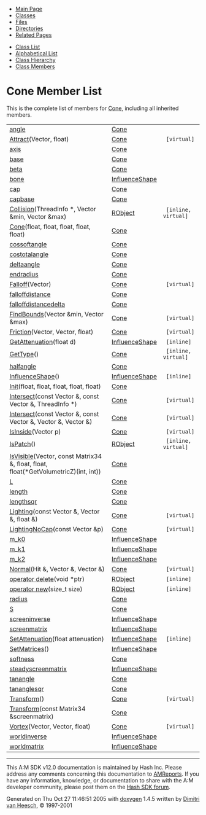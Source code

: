 <div class="tabs">

- [Main Page](index.md)
- <span id="current">[Classes](annotated.md)</span>
- [Files](files.md)
- [Directories](dirs.md)
- [Related Pages](pages.md)

</div>

<div class="tabs">

- [Class List](annotated.md)
- [Alphabetical List](classes.md)
- [Class Hierarchy](hierarchy.md)
- [Class Members](functions.md)

</div>

# Cone Member List

This is the complete list of members for <a href="classCone.md" class="el">Cone</a>, including all inherited members.

|  |  |  |
|----|----|----|
| <a href="classCone.md#899186f7879ef9f1cf011b415f548c03" class="el">angle</a> | <a href="classCone.md" class="el">Cone</a> |  |
| <a href="classCone.md#7882a7921dd3430f5e0a1fa60aa374bd" class="el">Attract</a>(Vector, float) | <a href="classCone.md" class="el">Cone</a> | ` [virtual]` |
| <a href="classCone.md#433169d5d9bcbb6d43f0d288e68f0cad" class="el">axis</a> | <a href="classCone.md" class="el">Cone</a> |  |
| <a href="classCone.md#593616de15330c0fb2d55e55410bf994" class="el">base</a> | <a href="classCone.md" class="el">Cone</a> |  |
| <a href="classCone.md#987bcab01b929eb2c07877b224215c92" class="el">beta</a> | <a href="classCone.md" class="el">Cone</a> |  |
| <a href="classInfluenceShape.md#a57fc812a9521b8c0ede9a2724351a55" class="el">bone</a> | <a href="classInfluenceShape.md" class="el">InfluenceShape</a> |  |
| <a href="classCone.md#3d791e43c8d5561e36bd09bacc097517" class="el">cap</a> | <a href="classCone.md" class="el">Cone</a> |  |
| <a href="classCone.md#12eed695da2603129952d6b66cacf68d" class="el">capbase</a> | <a href="classCone.md" class="el">Cone</a> |  |
| <a href="classRObject.md#baba436d04765f15dccba87a6a9a0b26" class="el">Collision</a>(ThreadInfo \*, Vector &min, Vector &max) | <a href="classRObject.md" class="el">RObject</a> | ` [inline, virtual]` |
| <a href="classCone.md#79be0724714e1e6d8ac1ba4c7cc34be9" class="el">Cone</a>(float, float, float, float, float) | <a href="classCone.md" class="el">Cone</a> |  |
| <a href="classCone.md#4b2c16a98dbeba087f963642c0b3eba6" class="el">cossoftangle</a> | <a href="classCone.md" class="el">Cone</a> |  |
| <a href="classCone.md#96412bc770c088f9b34dc5b4441b7bef" class="el">costotalangle</a> | <a href="classCone.md" class="el">Cone</a> |  |
| <a href="classCone.md#739c635f64a6eca606593bef57a674c6" class="el">deltaangle</a> | <a href="classCone.md" class="el">Cone</a> |  |
| <a href="classCone.md#5e60f9ac029dca2a61e24022f8093355" class="el">endradius</a> | <a href="classCone.md" class="el">Cone</a> |  |
| <a href="classCone.md#b5bbca2d93358bcb0059f7f9c68ca1ea" class="el">Falloff</a>(Vector) | <a href="classCone.md" class="el">Cone</a> | ` [virtual]` |
| <a href="classCone.md#9a098739ebccbb2beb925a1addf63824" class="el">falloffdistance</a> | <a href="classCone.md" class="el">Cone</a> |  |
| <a href="classCone.md#480bbfb58eec35a1faf2785276b01fc0" class="el">falloffdistancedelta</a> | <a href="classCone.md" class="el">Cone</a> |  |
| <a href="classCone.md#1f8f3d611956246ca336e4f45fd01927" class="el">FindBounds</a>(Vector &min, Vector &max) | <a href="classCone.md" class="el">Cone</a> | ` [virtual]` |
| <a href="classCone.md#60d1c5feb2dc82c525ec1f9ef1a734b6" class="el">Friction</a>(Vector, Vector, float) | <a href="classCone.md" class="el">Cone</a> | ` [virtual]` |
| <a href="classInfluenceShape.md#295b20d009018e2440e3b3ab2d053928" class="el">GetAttenuation</a>(float d) | <a href="classInfluenceShape.md" class="el">InfluenceShape</a> | ` [inline]` |
| <a href="classCone.md#97bbe45df6b2b139c951f179d5dc83b8" class="el">GetType</a>() | <a href="classCone.md" class="el">Cone</a> | ` [inline, virtual]` |
| <a href="classCone.md#9676add240beb55103452291bfbc07b7" class="el">halfangle</a> | <a href="classCone.md" class="el">Cone</a> |  |
| <a href="classInfluenceShape.md#69c0e794ea931eadcfa6bd26a668bfce" class="el">InfluenceShape</a>() | <a href="classInfluenceShape.md" class="el">InfluenceShape</a> | ` [inline]` |
| <a href="classCone.md#f97d7f3970d3dcc1d686cefefb74fd9a" class="el">Init</a>(float, float, float, float, float) | <a href="classCone.md" class="el">Cone</a> |  |
| <a href="classCone.md#ebc1dd006469e892a02410cbfdd1d3ec" class="el">Intersect</a>(const Vector &, const Vector &, ThreadInfo \*) | <a href="classCone.md" class="el">Cone</a> | ` [virtual]` |
| <a href="classCone.md#3a8a40efddd68314bac0f4f5cb5d99fb" class="el">Intersect</a>(const Vector &, const Vector &, Vector &, Vector &) | <a href="classCone.md" class="el">Cone</a> | ` [virtual]` |
| <a href="classCone.md#cf5b86a14d1309ececc1cf2190d848b0" class="el">IsInside</a>(Vector p) | <a href="classCone.md" class="el">Cone</a> | ` [virtual]` |
| <a href="classRObject.md#4bffe3bafe7317374a6eb3369ba34453" class="el">IsPatch</a>() | <a href="classRObject.md" class="el">RObject</a> | ` [inline, virtual]` |
| <a href="classCone.md#0993799c2834e0fd9f64c613e9809f7c" class="el">IsVisible</a>(Vector, const Matrix34 &, float, float, float(\*GetVolumetricZ)(int, int)) | <a href="classCone.md" class="el">Cone</a> |  |
| <a href="classCone.md#d20caec3b48a1eef164cb4ca81ba2587" class="el">L</a> | <a href="classCone.md" class="el">Cone</a> |  |
| <a href="classCone.md#2fa47f7c65fec19cc163b195725e3844" class="el">length</a> | <a href="classCone.md" class="el">Cone</a> |  |
| <a href="classCone.md#a47af4ad1faba99be2b99b4f7c2bf05d" class="el">lengthsqr</a> | <a href="classCone.md" class="el">Cone</a> |  |
| <a href="classCone.md#3a5a7a2826e9d50e9b04343b3e2e5212" class="el">Lighting</a>(const Vector &, Vector &, float &) | <a href="classCone.md" class="el">Cone</a> | ` [virtual]` |
| <a href="classCone.md#863d00ecaa895fef07eee8d995926179" class="el">LightingNoCap</a>(const Vector &p) | <a href="classCone.md" class="el">Cone</a> | ` [virtual]` |
| <a href="classInfluenceShape.md#7a1a343404f3fab290d884351454c3b9" class="el">m_k0</a> | <a href="classInfluenceShape.md" class="el">InfluenceShape</a> |  |
| <a href="classInfluenceShape.md#7d5e2f9ec5ee7c5f0fe731f5d737905f" class="el">m_k1</a> | <a href="classInfluenceShape.md" class="el">InfluenceShape</a> |  |
| <a href="classInfluenceShape.md#b33ad3849b8bb8ef848fcfc75ea143e6" class="el">m_k2</a> | <a href="classInfluenceShape.md" class="el">InfluenceShape</a> |  |
| <a href="classCone.md#8a11f22291743884b9331d9cb58e455e" class="el">Normal</a>(Hit &, Vector &, Vector &) | <a href="classCone.md" class="el">Cone</a> | ` [virtual]` |
| <a href="classRObject.md#b2a90b0840ba0f087728d89d27353935" class="el">operator delete</a>(void \*ptr) | <a href="classRObject.md" class="el">RObject</a> | ` [inline]` |
| <a href="classRObject.md#650118fc0cd96c1cd00cb1243c5e3358" class="el">operator new</a>(size_t size) | <a href="classRObject.md" class="el">RObject</a> | ` [inline]` |
| <a href="classCone.md#fc021d54683383e5078ab9fefc4d53c8" class="el">radius</a> | <a href="classCone.md" class="el">Cone</a> |  |
| <a href="classCone.md#5dbc98dcc983a70728bd082d1a47546e" class="el">S</a> | <a href="classCone.md" class="el">Cone</a> |  |
| <a href="classInfluenceShape.md#ba7a4b02666c3118a86ddb75ecb809e2" class="el">screeninverse</a> | <a href="classInfluenceShape.md" class="el">InfluenceShape</a> |  |
| <a href="classInfluenceShape.md#a5ee57887ab68b45e635e12623ba1432" class="el">screenmatrix</a> | <a href="classInfluenceShape.md" class="el">InfluenceShape</a> |  |
| <a href="classInfluenceShape.md#7490d5dd0cac19f83890f8b849062bc1" class="el">SetAttenuation</a>(float attenuation) | <a href="classInfluenceShape.md" class="el">InfluenceShape</a> | ` [inline]` |
| <a href="classInfluenceShape.md#e976136b845128b8c3ffc6df95689a1b" class="el">SetMatrices</a>() | <a href="classInfluenceShape.md" class="el">InfluenceShape</a> |  |
| <a href="classCone.md#535c96109c40130b2631c56f22d3bff7" class="el">softness</a> | <a href="classCone.md" class="el">Cone</a> |  |
| <a href="classInfluenceShape.md#44eb61281bf6a480ec9aeb4bb182bc52" class="el">steadyscreenmatrix</a> | <a href="classInfluenceShape.md" class="el">InfluenceShape</a> |  |
| <a href="classCone.md#1ea9a7041ffad7425f6b8759df72a98c" class="el">tanangle</a> | <a href="classCone.md" class="el">Cone</a> |  |
| <a href="classCone.md#576684e928473076151e43f70eaaa987" class="el">tananglesqr</a> | <a href="classCone.md" class="el">Cone</a> |  |
| <a href="classCone.md#4b8349c99073588f0ccf6dd2c55a1202" class="el">Transform</a>() | <a href="classCone.md" class="el">Cone</a> | ` [virtual]` |
| <a href="classCone.md#14f58eced1f257e8631ad9ee9283aa9f" class="el">Transform</a>(const Matrix34 &screenmatrix) | <a href="classCone.md" class="el">Cone</a> |  |
| <a href="classCone.md#cf2ea65a3bf1134f7a05638c12a6c1bf" class="el">Vortex</a>(Vector, Vector, float) | <a href="classCone.md" class="el">Cone</a> | ` [virtual]` |
| <a href="classInfluenceShape.md#e63ec5cd1c3a74c36c45f4c1e2524ae6" class="el">worldinverse</a> | <a href="classInfluenceShape.md" class="el">InfluenceShape</a> |  |
| <a href="classInfluenceShape.md#c566097eca4afce9fbc6163180f328eb" class="el">worldmatrix</a> | <a href="classInfluenceShape.md" class="el">InfluenceShape</a> |  |

------------------------------------------------------------------------

<span class="small">This A:M SDK v12.0 documentation is maintained by Hash Inc. Please address any comments concerning this documentation to [AMReports](http://www.hash.com/reports). If you have any information, knowledge, or documentation to share with the A:M developer community, please post them on the [Hash SDK forum](http://www.hash.com/forums/index.php?showforum=11).</span>

Generated on Thu Oct 27 11:46:51 2005 with [<span class="image placeholder" original-image-src="doxygen.png" original-image-title="" height="45" width="100" align="middle" border="0">doxygen</span>](http://www.doxygen.org/index.html) 1.4.5 written by [Dimitri van Heesch](mailto:dimitri@stack.nl), © 1997-2001
